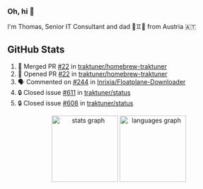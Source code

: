### Oh, hi 👋

I'm Thomas, Senior IT Consultant and dad 👶♊️👶 from Austria 🇦🇹

<!--
**traktuner/traktuner** is a ✨ _special_ ✨ repository because its `README.md` (this file) appears on your GitHub profile.

Here are some ideas to get you started:

- 🔭 I’m currently working on ...
- 🌱 I’m currently learning ...
- 👯 I’m looking to collaborate on ...
- 🤔 I’m looking for help with ...
- 💬 Ask me about ...
- 📫 How to reach me: ...
- 😄 Pronouns: ...
- ⚡ Fun fact: ...
-->

</div>

## GitHub Stats
<!--START_SECTION:activity-->
1. 🎉 Merged PR [#22](https://github.com/traktuner/homebrew-traktuner/pull/22) in [traktuner/homebrew-traktuner](https://github.com/traktuner/homebrew-traktuner)
2. 💪 Opened PR [#22](https://github.com/traktuner/homebrew-traktuner/pull/22) in [traktuner/homebrew-traktuner](https://github.com/traktuner/homebrew-traktuner)
3. 🗣 Commented on [#244](https://github.com/Inrixia/Floatplane-Downloader/pull/244#issuecomment-3124182749) in [Inrixia/Floatplane-Downloader](https://github.com/Inrixia/Floatplane-Downloader)
4. 🔒 Closed issue [#611](https://github.com/traktuner/status/issues/611) in [traktuner/status](https://github.com/traktuner/status)
5. 🔒 Closed issue [#608](https://github.com/traktuner/status/issues/608) in [traktuner/status](https://github.com/traktuner/status)
<!--END_SECTION:activity-->

<div align="center">
  <img src="https://github-readme-stats.vercel.app/api?username=traktuner&hide_title=false&hide_rank=false&show_icons=true&include_all_commits=true&count_private=true&disable_animations=false&theme=dracula&locale=en&hide_border=false&order=1" height="150" alt="stats graph"  />
  <img src="https://github-readme-stats.vercel.app/api/top-langs?username=traktuner&locale=en&hide_title=false&layout=compact&card_width=320&langs_count=5&theme=dracula&hide_border=false&order=2" height="150" alt="languages graph"  />
</div>
